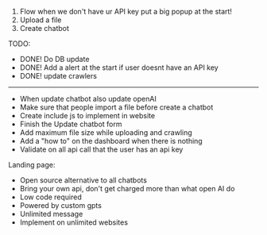

1. Flow when we don't have ur API key put a big popup at the start!
2. Upload a file
3. Create chatbot


TODO:
- DONE! Do DB update
- DONE! Add a alert at  the start if user doesnt have an API key
- DONE! update crawlers

- -------------------
- When update chatbot also update openAI
- Make sure that people import a file before create a chatbot
- Create include js to implement in website
- Finish the Update chatbot form
- Add maximum file size while uploading and crawling
- Add a "how to" on the dashboard when there is nothing 
- Validate on all api call that the user has an api key


Landing page:

- Open source alternative to all chatbots
- Bring your own api, don't get charged more than what open AI do
- Low code required
- Powered by custom gpts
- Unlimited message
- Implement on unlimited websites

